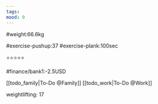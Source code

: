 ```yaml
---
tags: 
mood: 9
---
```


#weight:66.6kg

#exercise-pushup:37
#exercise-plank:100sec


⭐⭐⭐⭐⭐

#finance/bank1:-2.5USD

[[todo_family|To-Do @Family]]
[[todo_work|To-Do @Work]]


weightlifting: 17

